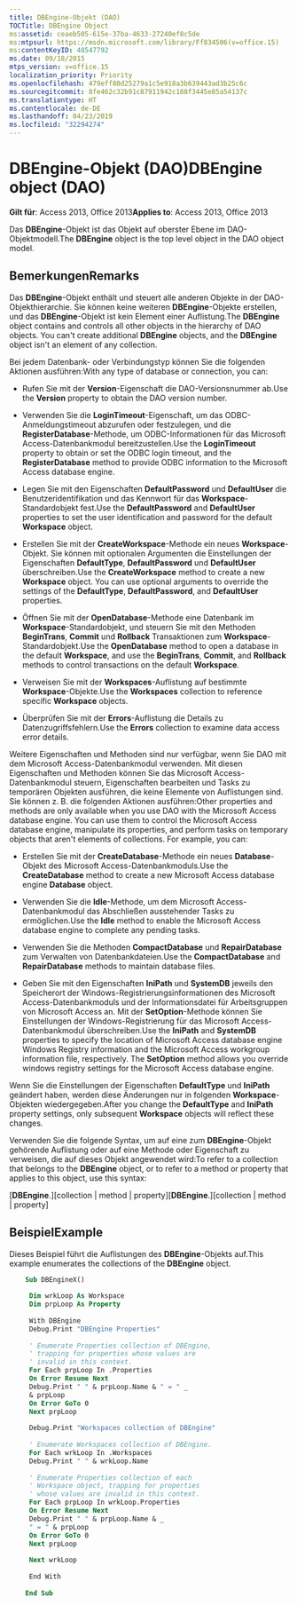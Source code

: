 ```yaml
---
title: DBEngine-Objekt (DAO)
TOCTitle: DBEngine Object
ms:assetid: ceaeb505-615e-37ba-4633-27240ef8c5de
ms:mtpsurl: https://msdn.microsoft.com/library/Ff834506(v=office.15)
ms:contentKeyID: 48547792
ms.date: 09/18/2015
mtps_version: v=office.15
localization_priority: Priority
ms.openlocfilehash: 479eff80d25279a1c5e918a3b639443ad3b25c6c
ms.sourcegitcommit: 8fe462c32b91c87911942c188f3445e85a54137c
ms.translationtype: HT
ms.contentlocale: de-DE
ms.lasthandoff: 04/23/2019
ms.locfileid: "32294274"
---
```

# <a name="dbengine-object-dao"></a><span data-ttu-id="2b9d5-102">DBEngine-Objekt (DAO)</span><span class="sxs-lookup"><span data-stu-id="2b9d5-102">DBEngine object (DAO)</span></span>

<span data-ttu-id="2b9d5-103">**Gilt für**: Access 2013, Office 2013</span><span class="sxs-lookup"><span data-stu-id="2b9d5-103">**Applies to**: Access 2013, Office 2013</span></span>

<span data-ttu-id="2b9d5-104">Das **DBEngine**-Objekt ist das Objekt auf oberster Ebene im DAO-Objektmodell.</span><span class="sxs-lookup"><span data-stu-id="2b9d5-104">The **DBEngine** object is the top level object in the DAO object model.</span></span>

## <a name="remarks"></a><span data-ttu-id="2b9d5-105">Bemerkungen</span><span class="sxs-lookup"><span data-stu-id="2b9d5-105">Remarks</span></span>

<span data-ttu-id="2b9d5-p101">Das **DBEngine**-Objekt enthält und steuert alle anderen Objekte in der DAO-Objekthierarchie. Sie können keine weiteren **DBEngine**-Objekte erstellen, und das **DBEngine**-Objekt ist kein Element einer Auflistung.</span><span class="sxs-lookup"><span data-stu-id="2b9d5-p101">The **DBEngine** object contains and controls all other objects in the hierarchy of DAO objects. You can't create additional **DBEngine** objects, and the **DBEngine** object isn't an element of any collection.</span></span>

<span data-ttu-id="2b9d5-108">Bei jedem Datenbank- oder Verbindungstyp können Sie die folgenden Aktionen ausführen:</span><span class="sxs-lookup"><span data-stu-id="2b9d5-108">With any type of database or connection, you can:</span></span>

  - <span data-ttu-id="2b9d5-109">Rufen Sie mit der **Version**-Eigenschaft die DAO-Versionsnummer ab.</span><span class="sxs-lookup"><span data-stu-id="2b9d5-109">Use the **Version** property to obtain the DAO version number.</span></span>

  - <span data-ttu-id="2b9d5-110">Verwenden Sie die **LoginTimeout**-Eigenschaft, um das ODBC-Anmeldungstimeout abzurufen oder festzulegen, und die **RegisterDatabase**-Methode, um ODBC-Informationen für das Microsoft Access-Datenbankmodul bereitzustellen.</span><span class="sxs-lookup"><span data-stu-id="2b9d5-110">Use the **LoginTimeout** property to obtain or set the ODBC login timeout, and the **RegisterDatabase** method to provide ODBC information to the Microsoft Access database engine.</span></span>

  - <span data-ttu-id="2b9d5-111">Legen Sie mit den Eigenschaften **DefaultPassword** und **DefaultUser** die Benutzeridentifikation und das Kennwort für das **Workspace**-Standardobjekt fest.</span><span class="sxs-lookup"><span data-stu-id="2b9d5-111">Use the **DefaultPassword** and **DefaultUser** properties to set the user identification and password for the default **Workspace** object.</span></span>

  - <span data-ttu-id="2b9d5-p102">Erstellen Sie mit der **CreateWorkspace**-Methode ein neues **Workspace**-Objekt. Sie können mit optionalen Argumenten die Einstellungen der Eigenschaften **DefaultType**, **DefaultPassword** und **DefaultUser** überschreiben.</span><span class="sxs-lookup"><span data-stu-id="2b9d5-p102">Use the **CreateWorkspace** method to create a new **Workspace** object. You can use optional arguments to override the settings of the **DefaultType**, **DefaultPassword**, and **DefaultUser** properties.</span></span>

  - <span data-ttu-id="2b9d5-114">Öffnen Sie mit der **OpenDatabase**-Methode eine Datenbank im **Workspace**-Standardobjekt, und steuern Sie mit den Methoden **BeginTrans**, **Commit** und **Rollback** Transaktionen zum **Workspace**-Standardobjekt.</span><span class="sxs-lookup"><span data-stu-id="2b9d5-114">Use the **OpenDatabase** method to open a database in the default **Workspace**, and use the **BeginTrans**, **Commit**, and **Rollback** methods to control transactions on the default **Workspace**.</span></span>

  - <span data-ttu-id="2b9d5-115">Verweisen Sie mit der **Workspaces**-Auflistung auf bestimmte **Workspace**-Objekte.</span><span class="sxs-lookup"><span data-stu-id="2b9d5-115">Use the **Workspaces** collection to reference specific **Workspace** objects.</span></span>

  - <span data-ttu-id="2b9d5-116">Überprüfen Sie mit der **Errors**-Auflistung die Details zu Datenzugriffsfehlern.</span><span class="sxs-lookup"><span data-stu-id="2b9d5-116">Use the **Errors** collection to examine data access error details.</span></span>

<span data-ttu-id="2b9d5-p103">Weitere Eigenschaften und Methoden sind nur verfügbar, wenn Sie DAO mit dem Microsoft Access-Datenbankmodul verwenden. Mit diesen Eigenschaften und Methoden können Sie das Microsoft Access-Datenbankmodul steuern, Eigenschaften bearbeiten und Tasks zu temporären Objekten ausführen, die keine Elemente von Auflistungen sind. Sie können z. B. die folgenden Aktionen ausführen:</span><span class="sxs-lookup"><span data-stu-id="2b9d5-p103">Other properties and methods are only available when you use DAO with the Microsoft Access database engine. You can use them to control the Microsoft Access database engine, manipulate its properties, and perform tasks on temporary objects that aren't elements of collections. For example, you can:</span></span>

  - <span data-ttu-id="2b9d5-120">Erstellen Sie mit der **CreateDatabase**-Methode ein neues **Database**-Objekt des Microsoft Access-Datenbankmoduls.</span><span class="sxs-lookup"><span data-stu-id="2b9d5-120">Use the **CreateDatabase** method to create a new Microsoft Access database engine **Database** object.</span></span>

  - <span data-ttu-id="2b9d5-121">Verwenden Sie die **Idle**-Methode, um dem Microsoft Access-Datenbankmodul das Abschließen ausstehender Tasks zu ermöglichen.</span><span class="sxs-lookup"><span data-stu-id="2b9d5-121">Use the **Idle** method to enable the Microsoft Access database engine to complete any pending tasks.</span></span>

  - <span data-ttu-id="2b9d5-122">Verwenden Sie die Methoden **CompactDatabase** und **RepairDatabase** zum Verwalten von Datenbankdateien.</span><span class="sxs-lookup"><span data-stu-id="2b9d5-122">Use the **CompactDatabase** and **RepairDatabase** methods to maintain database files.</span></span>

  - <span data-ttu-id="2b9d5-p104">Geben Sie mit den Eigenschaften **IniPath** und **SystemDB** jeweils den Speicherort der Windows-Registrierungsinformationen des Microsoft Access-Datenbankmoduls und der Informationsdatei für Arbeitsgruppen von Microsoft Access an. Mit der **SetOption**-Methode können Sie Einstellungen der Windows-Registrierung für das Microsoft Access-Datenbankmodul überschreiben.</span><span class="sxs-lookup"><span data-stu-id="2b9d5-p104">Use the **IniPath** and **SystemDB** properties to specify the location of Microsoft Access database engine Windows Registry information and the Microsoft Access workgroup information file, respectively. The **SetOption** method allows you override windows registry settings for the Microsoft Access database engine.</span></span>

<span data-ttu-id="2b9d5-125">Wenn Sie die Einstellungen der Eigenschaften **DefaultType** und **IniPath** geändert haben, werden diese Änderungen nur in folgenden **Workspace**-Objekten wiedergegeben.</span><span class="sxs-lookup"><span data-stu-id="2b9d5-125">After you change the **DefaultType** and **IniPath** property settings, only subsequent **Workspace** objects will reflect these changes.</span></span>

<span data-ttu-id="2b9d5-126">Verwenden Sie die folgende Syntax, um auf eine zum **DBEngine**-Objekt gehörende Auflistung oder auf eine Methode oder Eigenschaft zu verweisen, die auf dieses Objekt angewendet wird:</span><span class="sxs-lookup"><span data-stu-id="2b9d5-126">To refer to a collection that belongs to the **DBEngine** object, or to refer to a method or property that applies to this object, use this syntax:</span></span>

<span data-ttu-id="2b9d5-127">\[**DBEngine**.\]\[collection | method | property\]</span><span class="sxs-lookup"><span data-stu-id="2b9d5-127">\[**DBEngine**.\]\[collection | method | property\]</span></span>

## <a name="example"></a><span data-ttu-id="2b9d5-128">Beispiel</span><span class="sxs-lookup"><span data-stu-id="2b9d5-128">Example</span></span>

<span data-ttu-id="2b9d5-129">Dieses Beispiel führt die Auflistungen des **DBEngine**-Objekts auf.</span><span class="sxs-lookup"><span data-stu-id="2b9d5-129">This example enumerates the collections of the **DBEngine** object.</span></span>

```vb
    Sub DBEngineX() 
     
     Dim wrkLoop As Workspace 
     Dim prpLoop As Property 
     
     With DBEngine 
     Debug.Print "DBEngine Properties" 
     
     ' Enumerate Properties collection of DBEngine, 
     ' trapping for properties whose values are 
     ' invalid in this context. 
     For Each prpLoop In .Properties 
     On Error Resume Next 
     Debug.Print " " & prpLoop.Name & " = " _ 
     & prpLoop 
     On Error GoTo 0 
     Next prpLoop 
     
     Debug.Print "Workspaces collection of DBEngine" 
     
     ' Enumerate Workspaces collection of DBEngine. 
     For Each wrkLoop In .Workspaces 
     Debug.Print " " & wrkLoop.Name 
     
     ' Enumerate Properties collection of each 
     ' Workspace object, trapping for properties 
     ' whose values are invalid in this context. 
     For Each prpLoop In wrkLoop.Properties 
     On Error Resume Next 
     Debug.Print " " & prpLoop.Name & _ 
     " = " & prpLoop 
     On Error GoTo 0 
     Next prpLoop 
     
     Next wrkLoop 
     
     End With 
     
    End Sub
```
